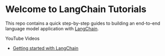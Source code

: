 # Welcome to LangChain Tutorials

This repo contains a quick step-by-step guides to building an end-to-end language model application with [LangChain](https://python.langchain.com/en/latest/index.html).

YouTube Videos
- [Getting started with LangChain](https://youtu.be/91W52Wl4wG8)
